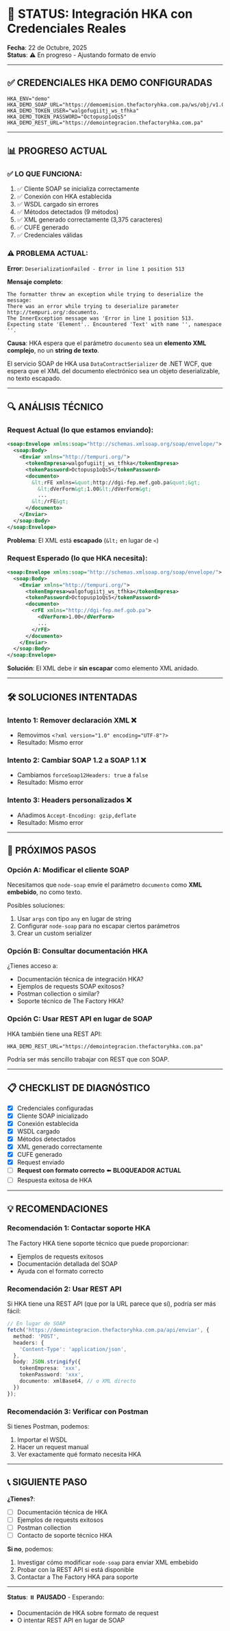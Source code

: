 # 🔧 STATUS: Integración HKA con Credenciales Reales

**Fecha**: 22 de Octubre, 2025  
**Status**: ⚠️ En progreso - Ajustando formato de envío

---

## ✅ CREDENCIALES HKA DEMO CONFIGURADAS

```env
HKA_ENV="demo"
HKA_DEMO_SOAP_URL="https://demoemision.thefactoryhka.com.pa/ws/obj/v1.0/Service.svc"
HKA_DEMO_TOKEN_USER="walgofugiitj_ws_tfhka"
HKA_DEMO_TOKEN_PASSWORD="Octopusp1oQs5"
HKA_DEMO_REST_URL="https://demointegracion.thefactoryhka.com.pa"
```

---

## 📊 PROGRESO ACTUAL

### ✅ **LO QUE FUNCIONA:**
1. ✅ Cliente SOAP se inicializa correctamente
2. ✅ Conexión con HKA establecida
3. ✅ WSDL cargado sin errores
4. ✅ Métodos detectados (9 métodos)
5. ✅ XML generado correctamente (3,375 caracteres)
6. ✅ CUFE generado
7. ✅ Credenciales válidas

### ⚠️ **PROBLEMA ACTUAL:**

**Error**: `DeserializationFailed - Error in line 1 position 513`

**Mensaje completo**:
```
The formatter threw an exception while trying to deserialize the message: 
There was an error while trying to deserialize parameter http://tempuri.org/:documento. 
The InnerException message was 'Error in line 1 position 513. 
Expecting state 'Element'.. Encountered 'Text' with name '', namespace ''.
```

**Causa**: 
HKA espera que el parámetro `documento` sea un **elemento XML complejo**, no un **string de texto**.

El servicio SOAP de HKA usa `DataContractSerializer` de .NET WCF, que espera que el XML del documento electrónico sea un objeto deserializable, no texto escapado.

---

## 🔍 ANÁLISIS TÉCNICO

### **Request Actual** (lo que estamos enviando):
```xml
<soap:Envelope xmlns:soap="http://schemas.xmlsoap.org/soap/envelope/">
  <soap:Body>
    <Enviar xmlns="http://tempuri.org/">
      <tokenEmpresa>walgofugiitj_ws_tfhka</tokenEmpresa>
      <tokenPassword>Octopusp1oQs5</tokenPassword>
      <documento>
        &lt;rFE xmlns=&quot;http://dgi-fep.mef.gob.pa&quot;&gt;
          &lt;dVerForm&gt;1.00&lt;/dVerForm&gt;
          ...
        &lt;/rFE&gt;
      </documento>
    </Enviar>
  </soap:Body>
</soap:Envelope>
```

**Problema**: El XML está **escapado** (`&lt;` en lugar de `<`)

### **Request Esperado** (lo que HKA necesita):
```xml
<soap:Envelope xmlns:soap="http://schemas.xmlsoap.org/soap/envelope/">
  <soap:Body>
    <Enviar xmlns="http://tempuri.org/">
      <tokenEmpresa>walgofugiitj_ws_tfhka</tokenEmpresa>
      <tokenPassword>Octopusp1oQs5</tokenPassword>
      <documento>
        <rFE xmlns="http://dgi-fep.mef.gob.pa">
          <dVerForm>1.00</dVerForm>
          ...
        </rFE>
      </documento>
    </Enviar>
  </soap:Body>
</soap:Envelope>
```

**Solución**: El XML debe ir **sin escapar** como elemento XML anidado.

---

## 🛠️ SOLUCIONES INTENTADAS

### **Intento 1**: Remover declaración XML ❌
- Removimos `<?xml version="1.0" encoding="UTF-8"?>`
- Resultado: Mismo error

### **Intento 2**: Cambiar SOAP 1.2 a SOAP 1.1 ❌
- Cambiamos `forceSoap12Headers: true` a `false`
- Resultado: Mismo error

### **Intento 3**: Headers personalizados ❌
- Añadimos `Accept-Encoding: gzip,deflate`
- Resultado: Mismo error

---

## 🎯 PRÓXIMOS PASOS

### **Opción A**: Modificar el cliente SOAP
Necesitamos que `node-soap` envíe el parámetro `documento` como **XML embebido**, no como texto.

Posibles soluciones:
1. Usar `args` con tipo `any` en lugar de string
2. Configurar `node-soap` para no escapar ciertos parámetros
3. Crear un custom serializer

### **Opción B**: Consultar documentación HKA
¿Tienes acceso a:
- Documentación técnica de integración HKA?
- Ejemplos de requests SOAP exitosos?
- Postman collection o similar?
- Soporte técnico de The Factory HKA?

### **Opción C**: Usar REST API en lugar de SOAP
HKA también tiene una REST API:
```
HKA_DEMO_REST_URL="https://demointegracion.thefactoryhka.com.pa"
```

Podría ser más sencillo trabajar con REST que con SOAP.

---

## 📋 CHECKLIST DE DIAGNÓSTICO

- [x] Credenciales configuradas
- [x] Cliente SOAP inicializado
- [x] Conexión establecida
- [x] WSDL cargado
- [x] Métodos detectados
- [x] XML generado correctamente
- [x] CUFE generado
- [x] Request enviado
- [ ] **Request con formato correcto** ⬅️ **BLOQUEADOR ACTUAL**
- [ ] Respuesta exitosa de HKA

---

## 💡 RECOMENDACIONES

### **Recomendación 1**: Contactar soporte HKA
The Factory HKA tiene soporte técnico que puede proporcionar:
- Ejemplos de requests exitosos
- Documentación detallada del SOAP
- Ayuda con el formato correcto

### **Recomendación 2**: Usar REST API
Si HKA tiene una REST API (que por la URL parece que sí), podría ser más fácil:
```typescript
// En lugar de SOAP
fetch('https://demointegracion.thefactoryhka.com.pa/api/enviar', {
  method: 'POST',
  headers: {
    'Content-Type': 'application/json',
  },
  body: JSON.stringify({
    tokenEmpresa: 'xxx',
    tokenPassword: 'xxx',
    documento: xmlBase64, // o XML directo
  })
});
```

### **Recomendación 3**: Verificar con Postman
Si tienes Postman, podemos:
1. Importar el WSDL
2. Hacer un request manual
3. Ver exactamente qué formato necesita HKA

---

## 📞 SIGUIENTE PASO

**¿Tienes?**:
- [ ] Documentación técnica de HKA
- [ ] Ejemplos de requests exitosos
- [ ] Postman collection
- [ ] Contacto de soporte técnico HKA

**Si no**, podemos:
1. Investigar cómo modificar `node-soap` para enviar XML embebido
2. Probar con la REST API si está disponible
3. Contactar a The Factory HKA para soporte

---

**Status**: ⏸️ **PAUSADO** - Esperando:
- Documentación de HKA sobre formato de request
- O intentar REST API en lugar de SOAP

